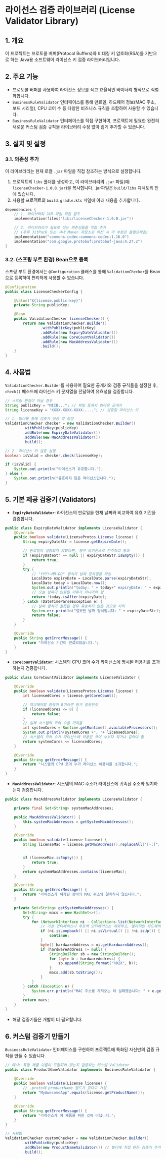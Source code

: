# **라이선스 검증 라이브러리 (License Validator Library)**

## **1. 개요**

이 프로젝트는 프로토콜 버퍼(Protocol Buffers)와 비대칭 키 암호화(RSA)를 기반으로 하는 Java용 소프트웨어 라이선스 키 검증 라이브러리입니다. 


## **2. 주요 기능**

* 프로토콜 버퍼를 사용하여 라이선스 정보를 작고 효율적인 바이너리 형식으로 직렬화합니다.
* `BusinessRuleValidator` 인터페이스를 통해 만료일, 하드웨어 정보(MAC 주소, 보드 시리얼), CPU 코어 수 등 다양한 비즈니스 규칙을 조합하여 사용할 수 있습니다.
*  `BusinessRuleValidator` 인터페이스를 직접 구현하여, 프로젝트에 필요한 완전히 새로운 커스텀 검증 규칙을 라이브러리 수정 없이 쉽게 추가할 수 있습니다.

## **3. 설치 및 설정**

### **3.1. 의존성 추가**
이 라이브러리는 현재 로컬 `.jar` 파일을 직접 참조하는 방식으로 설정합니다.

1.  프로젝트의 `libs` 폴더를 생성하고, 이 라이브러리의 `.jar` 파일(예: `licenseChecker-1.0.0.jar`)을 복사합니다. .jar파일은 `build/libs` 디렉토리 안에 있습니다.
2.  사용할 프로젝트의 `build.gradle.kts` 파일에 아래 내용을 추가합니다.

~~~kotlin
dependencies {
    // 1. 라이브러리 JAR 파일 직접 참조
    implementation(files("libs/licenseChecker-1.0.0.jar"))

    // 2. 라이브러리가 필요로 하는 의존성들을 직접 추가
    // (추후 JitPack 또는 사내 Maven 저장소로 이전 시 이 부분은 불필요해짐)
    implementation("commons-codec:commons-codec:1.16.0")
    implementation("com.google.protobuf:protobuf-java:4.27.2")
}
~~~

### **3.2. (스프링 부트 환경) Bean으로 등록**
스프링 부트 환경에서는 `@Configuration` 클래스를 통해 `ValidationChecker`를 Bean으로 등록하여 편리하게 사용할 수 있습니다.

~~~java
@Configuration
public class LicenseCheckerConfig {

    @Value("${license.public-key}")
    private String publicKey;

    @Bean
    public ValidationChecker licenseChecker() {
        return new ValidationChecker.Builder()
                .withPublicKey(publicKey)
                .addRule(new ExpiryDateValidator())
                .addRule(new CoreCountValidator())
                .addRule(new MacAddressValidator())
                .build();
    }
}
~~~

## **4. 사용법**

`ValidationChecker.Builder`를 사용하여 필요한 공개키와 검증 규칙들을 설정한 후, `check()` 메소드에 라이선스 키 문자열을 전달하여 유효성을 검증합니다.

~~~java
// 스프링 환경이 아닐 경우
String publicKey = "MIIB..."; // 파일 등에서 읽어온 공개키
String licenseKey = "XXXX-XXXX-XXXX-...."; // 검증할 라이선스 키

// 1. 빌더를 통해 검증기 생성 및 설정
ValidationChecker checker = new ValidationChecker.Builder()
        .withPublicKey(publicKey)
        .addRule(new ExpiryDateValidator())
        .addRule(new MacAddressValidator())
        .build();

// 2. 라이선스 키 검증 실행
boolean isValid = checker.check(licenseKey);

if (isValid) {
    System.out.println("라이선스가 유효합니다.");
} else {
    System.out.println("유효하지 않은 라이선스입니다.");
}
~~~

## **5. 기본 제공 검증기 (Validators)**

* **`ExpiryDateValidator`**: 라이선스의 만료일을 현재 날짜와 비교하여 유효 기간을 검증합니다.
```java
public class ExpiryDateValidator implements LicenseValidator {
    @Override
    public boolean validate(LicenseProtos.License license) {
        String expiryDateStr = license.getExpireDate();

        // 만료일이 설정되지 않았다면, 영구 라이선스로 간주하고 통과
        if (expiryDateStr == null || expiryDateStr.isEmpty()) {
            return true;
        }
        try {
            // "YYYY-MM-DD" 형식의 날짜 문자열을 파싱
            LocalDate expiryDate = LocalDate.parse(expiryDateStr);
            LocalDate today = LocalDate.now();
            System.out.println("today: " + today+" expiryDate: " + expiryDate);
            // 오늘 날짜가 만료일 이후가 아니어야 함
            return !today.isAfter(expiryDate);
        } catch (DateTimeParseException e) {
            // 날짜 형식이 잘못된 경우 유효하지 않은 것으로 처리
            System.err.println("잘못된 날짜 형식입니다: " + expiryDateStr);
            return false;
        }
    }

    @Override
    public String getErrorMessage() {
        return "라이선스 기간이 만료되었습니다.";
    }
}
```
  
* **`CoreCountValidator`**: 시스템의 CPU 코어 수가 라이선스에 명시된 허용치를 초과하는지 검증합니다.
```java
public class CoreCountValidator implements LicenseValidator {

    @Override
    public boolean validate(LicenseProtos.License license) {
        int licensedCores = license.getCoreCount();

        // 체크해야할 항목이 0이라면 뭔가 잘못된것
        if (licensedCores <= 0) {
            return false;
        }
        // 실제 시스템의 코어 수를 가져옴
        int systemCores = Runtime.getRuntime().availableProcessors();
        System.out.println(systemCores +", "+ licensedCores);
        // 시스템의 코어 수가 라이선스에 허용된 코어 수보다 작거나 같아야 함
        return systemCores <= licensedCores;
    }

    @Override
    public String getErrorMessage() {
        return "시스템의 CPU 코어 수가 라이선스 허용치를 초과합니다.";
    }
}

```
  
* **`MacAddressValidator`**: 시스템의 MAC 주소가 라이선스에 귀속된 주소와 일치하는지 검증합니다.
```java
public class MacAddressValidator implements LicenseValidator {

    private final Set<String> systemMacAddresses;

    public MacAddressValidator() {
        this.systemMacAddresses = getSystemMacAddresses();
    }

    @Override
    public boolean validate(License license) {
        String licenseMac = license.getMacAddress().replaceAll("[-:]", "").toUpperCase();


        if (licenseMac.isEmpty()) {
            return true;
        }
        return systemMacAddresses.contains(licenseMac);
    }

    @Override
    public String getErrorMessage() {
        return "라이선스가 허가된 장비의 MAC 주소와 일치하지 않습니다.";
    }

    private Set<String> getSystemMacAddresses() {
        Set<String> macs = new HashSet<>();
        try {
            for (NetworkInterface ni : Collections.list(NetworkInterface.getNetworkInterfaces())) {
                // 가상 인터페이스나 루프백 인터페이스는 제외하고, 물리적인 하드웨어 주소만 필터링
                if (ni.isLoopback() || ni.isVirtual() || !ni.isUp()) {
                    continue;
                }
                byte[] hardwareAddress = ni.getHardwareAddress();
                if (hardwareAddress != null) {
                    StringBuilder sb = new StringBuilder();
                    for (byte b : hardwareAddress) {
                        sb.append(String.format("%02X", b));
                    }
                    macs.add(sb.toString());
                }
            }
        } catch (Exception e) {
            System.err.println("MAC 주소를 가져오는 데 실패했습니다: " + e.getMessage());
        }
        return macs;
    }
}
```
  
* 해당 검증기들은 개발이 더 필요합니다.

## **6. 커스텀 검증기 만들기**

`BusinessRuleValidator` 인터페이스를 구현하여 프로젝트에 특화된 자신만의 검증 규칙을 만들 수 있습니다.

~~~java
// 예시: 특정 제품 이름이 포함되어 있는지 검증하는 커스텀 Validator
public class ProductNameValidator implements BusinessRuleValidator {
    
    @Override
    public boolean validate(License license) {
        // .proto에 productName 필드가 있다고 가정
        return "MyAwesomeApp".equals(license.getProductName());
    }

    @Override
    public String getErrorMessage() {
        return "라이선스가 이 제품을 위한 것이 아닙니다.";
    }
}

// 사용법
ValidationChecker customChecker = new ValidationChecker.Builder()
        .withPublicKey(publicKey)
        .addRule(new ProductNameValidator()) // 빌더에 직접 만든 검증기 추가
        .build();
~~~
